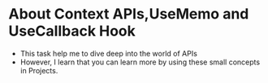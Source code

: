 # About Context APIs,UseMemo and UseCallback Hook

- This task help me to dive deep into the world of APIs
- However, I learn that you can learn more by using these small concepts in Projects.

